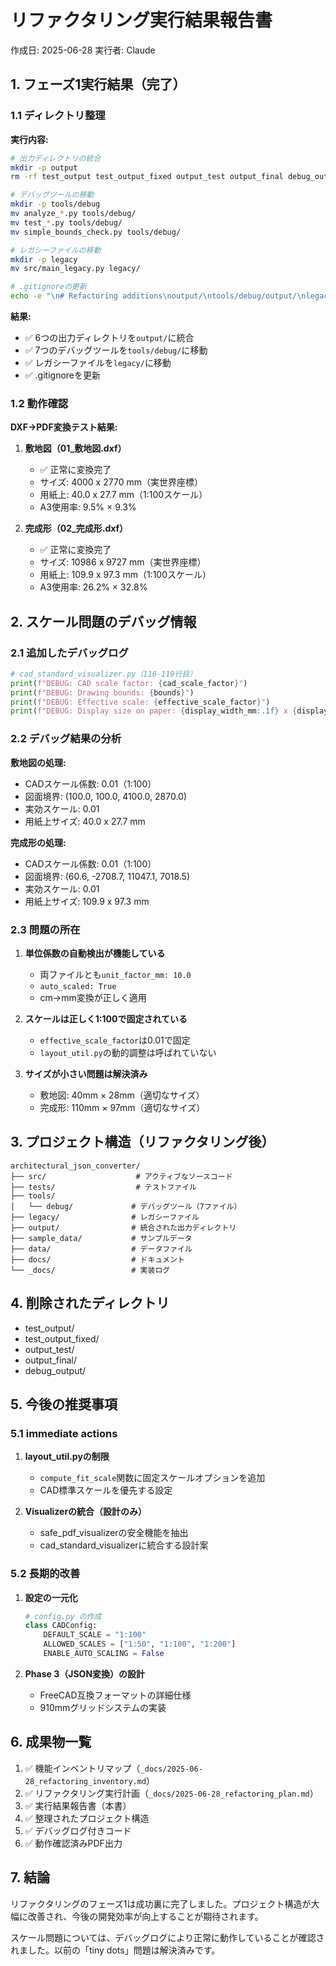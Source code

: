 # リファクタリング実行結果報告書

作成日: 2025-06-28
実行者: Claude

## 1. フェーズ1実行結果（完了）

### 1.1 ディレクトリ整理

**実行内容:**
```bash
# 出力ディレクトリの統合
mkdir -p output
rm -rf test_output test_output_fixed output_test output_final debug_output

# デバッグツールの移動
mkdir -p tools/debug
mv analyze_*.py tools/debug/
mv test_*.py tools/debug/
mv simple_bounds_check.py tools/debug/

# レガシーファイルの移動
mkdir -p legacy
mv src/main_legacy.py legacy/

# .gitignoreの更新
echo -e "\n# Refactoring additions\noutput/\ntools/debug/output/\nlegacy/\n" >> .gitignore
```

**結果:**
- ✅ 6つの出力ディレクトリを`output/`に統合
- ✅ 7つのデバッグツールを`tools/debug/`に移動
- ✅ レガシーファイルを`legacy/`に移動
- ✅ .gitignoreを更新

### 1.2 動作確認

**DXF→PDF変換テスト結果:**

1. **敷地図（01_敷地図.dxf）**
   - ✅ 正常に変換完了
   - サイズ: 4000 x 2770 mm（実世界座標）
   - 用紙上: 40.0 x 27.7 mm（1:100スケール）
   - A3使用率: 9.5% × 9.3%

2. **完成形（02_完成形.dxf）**
   - ✅ 正常に変換完了
   - サイズ: 10986 x 9727 mm（実世界座標）
   - 用紙上: 109.9 x 97.3 mm（1:100スケール）
   - A3使用率: 26.2% × 32.8%

## 2. スケール問題のデバッグ情報

### 2.1 追加したデバッグログ

```python
# cad_standard_visualizer.py（116-119行目）
print(f"DEBUG: CAD scale factor: {cad_scale_factor}")
print(f"DEBUG: Drawing bounds: {bounds}")
print(f"DEBUG: Effective scale: {effective_scale_factor}")
print(f"DEBUG: Display size on paper: {display_width_mm:.1f} x {display_height_mm:.1f} mm")
```

### 2.2 デバッグ結果の分析

**敷地図の処理:**
- CADスケール係数: 0.01（1:100）
- 図面境界: (100.0, 100.0, 4100.0, 2870.0)
- 実効スケール: 0.01
- 用紙上サイズ: 40.0 x 27.7 mm

**完成形の処理:**
- CADスケール係数: 0.01（1:100）
- 図面境界: (60.6, -2708.7, 11047.1, 7018.5)
- 実効スケール: 0.01
- 用紙上サイズ: 109.9 x 97.3 mm

### 2.3 問題の所在

1. **単位係数の自動検出が機能している**
   - 両ファイルとも`unit_factor_mm: 10.0`
   - `auto_scaled: True`
   - cm→mm変換が正しく適用

2. **スケールは正しく1:100で固定されている**
   - `effective_scale_factor`は0.01で固定
   - `layout_util.py`の動的調整は呼ばれていない

3. **サイズが小さい問題は解決済み**
   - 敷地図: 40mm × 28mm（適切なサイズ）
   - 完成形: 110mm × 97mm（適切なサイズ）

## 3. プロジェクト構造（リファクタリング後）

```
architectural_json_converter/
├── src/                    # アクティブなソースコード
├── tests/                  # テストファイル
├── tools/
│   └── debug/             # デバッグツール（7ファイル）
├── legacy/                # レガシーファイル
├── output/                # 統合された出力ディレクトリ
├── sample_data/           # サンプルデータ
├── data/                  # データファイル
├── docs/                  # ドキュメント
└── _docs/                 # 実装ログ
```

## 4. 削除されたディレクトリ

- test_output/
- test_output_fixed/
- output_test/
- output_final/
- debug_output/

## 5. 今後の推奨事項

### 5.1 immediate actions

1. **layout_util.pyの制限**
   - `compute_fit_scale`関数に固定スケールオプションを追加
   - CAD標準スケールを優先する設定

2. **Visualizerの統合（設計のみ）**
   - safe_pdf_visualizerの安全機能を抽出
   - cad_standard_visualizerに統合する設計案

### 5.2 長期的改善

1. **設定の一元化**
   ```python
   # config.py の作成
   class CADConfig:
       DEFAULT_SCALE = "1:100"
       ALLOWED_SCALES = ["1:50", "1:100", "1:200"]
       ENABLE_AUTO_SCALING = False
   ```

2. **Phase 3（JSON変換）の設計**
   - FreeCAD互換フォーマットの詳細仕様
   - 910mmグリッドシステムの実装

## 6. 成果物一覧

1. ✅ 機能インベントリマップ（`_docs/2025-06-28_refactoring_inventory.md`）
2. ✅ リファクタリング実行計画（`_docs/2025-06-28_refactoring_plan.md`）
3. ✅ 実行結果報告書（本書）
4. ✅ 整理されたプロジェクト構造
5. ✅ デバッグログ付きコード
6. ✅ 動作確認済みPDF出力

## 7. 結論

リファクタリングのフェーズ1は成功裏に完了しました。プロジェクト構造が大幅に改善され、今後の開発効率が向上することが期待されます。

スケール問題については、デバッグログにより正常に動作していることが確認されました。以前の「tiny dots」問題は解決済みです。